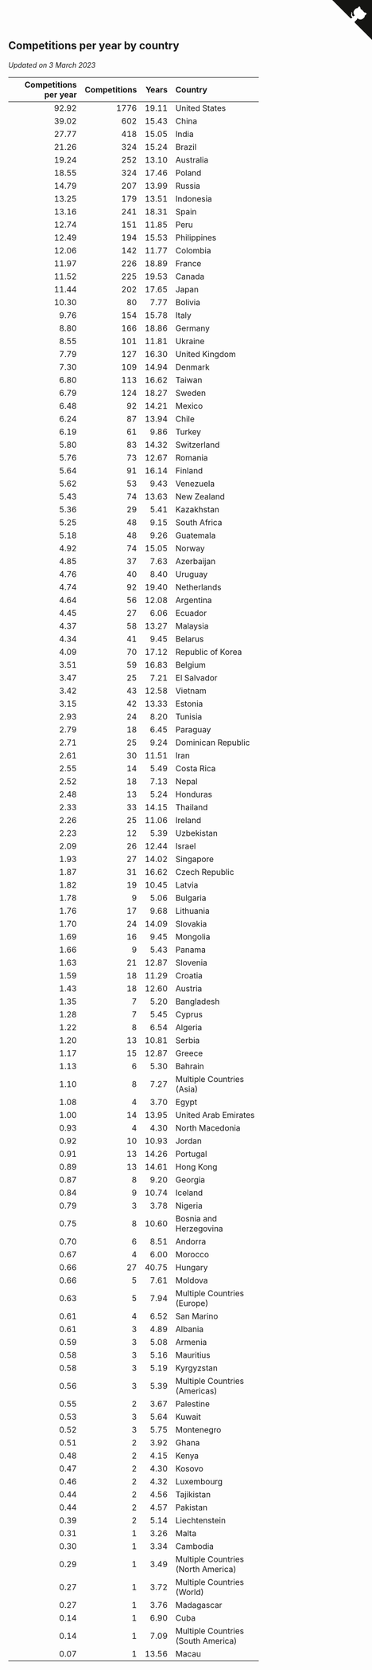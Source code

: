 ## Competitions per year by country

*Updated on  3 March 2023*

| Competitions per year | Competitions | Years | Country |
| ---: | ---: | ---: | :--- |
| 92.92 | 1776 | 19.11 | United States |
| 39.02 | 602 | 15.43 | China |
| 27.77 | 418 | 15.05 | India |
| 21.26 | 324 | 15.24 | Brazil |
| 19.24 | 252 | 13.10 | Australia |
| 18.55 | 324 | 17.46 | Poland |
| 14.79 | 207 | 13.99 | Russia |
| 13.25 | 179 | 13.51 | Indonesia |
| 13.16 | 241 | 18.31 | Spain |
| 12.74 | 151 | 11.85 | Peru |
| 12.49 | 194 | 15.53 | Philippines |
| 12.06 | 142 | 11.77 | Colombia |
| 11.97 | 226 | 18.89 | France |
| 11.52 | 225 | 19.53 | Canada |
| 11.44 | 202 | 17.65 | Japan |
| 10.30 | 80 | 7.77 | Bolivia |
| 9.76 | 154 | 15.78 | Italy |
| 8.80 | 166 | 18.86 | Germany |
| 8.55 | 101 | 11.81 | Ukraine |
| 7.79 | 127 | 16.30 | United Kingdom |
| 7.30 | 109 | 14.94 | Denmark |
| 6.80 | 113 | 16.62 | Taiwan |
| 6.79 | 124 | 18.27 | Sweden |
| 6.48 | 92 | 14.21 | Mexico |
| 6.24 | 87 | 13.94 | Chile |
| 6.19 | 61 | 9.86 | Turkey |
| 5.80 | 83 | 14.32 | Switzerland |
| 5.76 | 73 | 12.67 | Romania |
| 5.64 | 91 | 16.14 | Finland |
| 5.62 | 53 | 9.43 | Venezuela |
| 5.43 | 74 | 13.63 | New Zealand |
| 5.36 | 29 | 5.41 | Kazakhstan |
| 5.25 | 48 | 9.15 | South Africa |
| 5.18 | 48 | 9.26 | Guatemala |
| 4.92 | 74 | 15.05 | Norway |
| 4.85 | 37 | 7.63 | Azerbaijan |
| 4.76 | 40 | 8.40 | Uruguay |
| 4.74 | 92 | 19.40 | Netherlands |
| 4.64 | 56 | 12.08 | Argentina |
| 4.45 | 27 | 6.06 | Ecuador |
| 4.37 | 58 | 13.27 | Malaysia |
| 4.34 | 41 | 9.45 | Belarus |
| 4.09 | 70 | 17.12 | Republic of Korea |
| 3.51 | 59 | 16.83 | Belgium |
| 3.47 | 25 | 7.21 | El Salvador |
| 3.42 | 43 | 12.58 | Vietnam |
| 3.15 | 42 | 13.33 | Estonia |
| 2.93 | 24 | 8.20 | Tunisia |
| 2.79 | 18 | 6.45 | Paraguay |
| 2.71 | 25 | 9.24 | Dominican Republic |
| 2.61 | 30 | 11.51 | Iran |
| 2.55 | 14 | 5.49 | Costa Rica |
| 2.52 | 18 | 7.13 | Nepal |
| 2.48 | 13 | 5.24 | Honduras |
| 2.33 | 33 | 14.15 | Thailand |
| 2.26 | 25 | 11.06 | Ireland |
| 2.23 | 12 | 5.39 | Uzbekistan |
| 2.09 | 26 | 12.44 | Israel |
| 1.93 | 27 | 14.02 | Singapore |
| 1.87 | 31 | 16.62 | Czech Republic |
| 1.82 | 19 | 10.45 | Latvia |
| 1.78 | 9 | 5.06 | Bulgaria |
| 1.76 | 17 | 9.68 | Lithuania |
| 1.70 | 24 | 14.09 | Slovakia |
| 1.69 | 16 | 9.45 | Mongolia |
| 1.66 | 9 | 5.43 | Panama |
| 1.63 | 21 | 12.87 | Slovenia |
| 1.59 | 18 | 11.29 | Croatia |
| 1.43 | 18 | 12.60 | Austria |
| 1.35 | 7 | 5.20 | Bangladesh |
| 1.28 | 7 | 5.45 | Cyprus |
| 1.22 | 8 | 6.54 | Algeria |
| 1.20 | 13 | 10.81 | Serbia |
| 1.17 | 15 | 12.87 | Greece |
| 1.13 | 6 | 5.30 | Bahrain |
| 1.10 | 8 | 7.27 | Multiple Countries (Asia) |
| 1.08 | 4 | 3.70 | Egypt |
| 1.00 | 14 | 13.95 | United Arab Emirates |
| 0.93 | 4 | 4.30 | North Macedonia |
| 0.92 | 10 | 10.93 | Jordan |
| 0.91 | 13 | 14.26 | Portugal |
| 0.89 | 13 | 14.61 | Hong Kong |
| 0.87 | 8 | 9.20 | Georgia |
| 0.84 | 9 | 10.74 | Iceland |
| 0.79 | 3 | 3.78 | Nigeria |
| 0.75 | 8 | 10.60 | Bosnia and Herzegovina |
| 0.70 | 6 | 8.51 | Andorra |
| 0.67 | 4 | 6.00 | Morocco |
| 0.66 | 27 | 40.75 | Hungary |
| 0.66 | 5 | 7.61 | Moldova |
| 0.63 | 5 | 7.94 | Multiple Countries (Europe) |
| 0.61 | 4 | 6.52 | San Marino |
| 0.61 | 3 | 4.89 | Albania |
| 0.59 | 3 | 5.08 | Armenia |
| 0.58 | 3 | 5.16 | Mauritius |
| 0.58 | 3 | 5.19 | Kyrgyzstan |
| 0.56 | 3 | 5.39 | Multiple Countries (Americas) |
| 0.55 | 2 | 3.67 | Palestine |
| 0.53 | 3 | 5.64 | Kuwait |
| 0.52 | 3 | 5.75 | Montenegro |
| 0.51 | 2 | 3.92 | Ghana |
| 0.48 | 2 | 4.15 | Kenya |
| 0.47 | 2 | 4.30 | Kosovo |
| 0.46 | 2 | 4.32 | Luxembourg |
| 0.44 | 2 | 4.56 | Tajikistan |
| 0.44 | 2 | 4.57 | Pakistan |
| 0.39 | 2 | 5.14 | Liechtenstein |
| 0.31 | 1 | 3.26 | Malta |
| 0.30 | 1 | 3.34 | Cambodia |
| 0.29 | 1 | 3.49 | Multiple Countries (North America) |
| 0.27 | 1 | 3.72 | Multiple Countries (World) |
| 0.27 | 1 | 3.76 | Madagascar |
| 0.14 | 1 | 6.90 | Cuba |
| 0.14 | 1 | 7.09 | Multiple Countries (South America) |
| 0.07 | 1 | 13.56 | Macau |


<a href="https://github.com/jonatanklosko/wca_statistics" class="github-corner" aria-label="View source on Github"><svg width="80" height="80" viewBox="0 0 250 250" style="fill:#151513; color:#fff; position: absolute; top: 0; border: 0; right: 0;" aria-hidden="true"><path d="M0,0 L115,115 L130,115 L142,142 L250,250 L250,0 Z"></path><path d="M128.3,109.0 C113.8,99.7 119.0,89.6 119.0,89.6 C122.0,82.7 120.5,78.6 120.5,78.6 C119.2,72.0 123.4,76.3 123.4,76.3 C127.3,80.9 125.5,87.3 125.5,87.3 C122.9,97.6 130.6,101.9 134.4,103.2" fill="currentColor" style="transform-origin: 130px 106px;" class="octo-arm"></path><path d="M115.0,115.0 C114.9,115.1 118.7,116.5 119.8,115.4 L133.7,101.6 C136.9,99.2 139.9,98.4 142.2,98.6 C133.8,88.0 127.5,74.4 143.8,58.0 C148.5,53.4 154.0,51.2 159.7,51.0 C160.3,49.4 163.2,43.6 171.4,40.1 C171.4,40.1 176.1,42.5 178.8,56.2 C183.1,58.6 187.2,61.8 190.9,65.4 C194.5,69.0 197.7,73.2 200.1,77.6 C213.8,80.2 216.3,84.9 216.3,84.9 C212.7,93.1 206.9,96.0 205.4,96.6 C205.1,102.4 203.0,107.8 198.3,112.5 C181.9,128.9 168.3,122.5 157.7,114.1 C157.9,116.9 156.7,120.9 152.7,124.9 L141.0,136.5 C139.8,137.7 141.6,141.9 141.8,141.8 Z" fill="currentColor" class="octo-body"></path></svg></a><style>.github-corner:hover .octo-arm{animation:octocat-wave 560ms ease-in-out}@keyframes octocat-wave{0%,100%{transform:rotate(0)}20%,60%{transform:rotate(-25deg)}40%,80%{transform:rotate(10deg)}}@media (max-width:500px){.github-corner:hover .octo-arm{animation:none}.github-corner .octo-arm{animation:octocat-wave 560ms ease-in-out}}</style>
